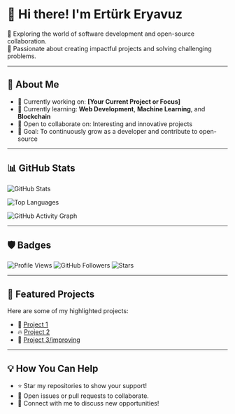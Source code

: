 # 👋 Hi there! I'm Ertürk Eryavuz

🚀 Exploring the world of software development and open-source collaboration.  
🎯 Passionate about creating impactful projects and solving challenging problems.  

---

## 🌟 About Me
- 🔭 Currently working on: **[Your Current Project or Focus]**
- 🌱 Currently learning: **Web Development**, **Machine Learning**, and **Blockchain**
- 🤝 Open to collaborate on: Interesting and innovative projects
- 🎯 Goal: To continuously grow as a developer and contribute to open-source

---

## 📊 GitHub Stats
![GitHub Stats](https://github-readme-stats.vercel.app/api?username=erturkeryavuz&show_icons=true&theme=radical)

![Top Languages](https://github-readme-stats.vercel.app/api/top-langs/?username=erturkeryavuz&layout=compact&theme=radical)

![GitHub Activity Graph](https://github-readme-activity-graph.vercel.app/graph?username=erturkeryavuz&theme=radical)

---

## 🛡️ Badges
![Profile Views](https://komarev.com/ghpvc/?username=erturkeryavuz&color=brightgreen)
![GitHub Followers](https://img.shields.io/github/followers/erturkeryavuz?style=social)
![Stars](https://img.shields.io/github/stars/erturkeryavuz?style=social)

---

## 🚀 Featured Projects
Here are some of my highlighted projects:
- 🌟 [Project 1](https://github.com/erturkeryavuz/Euro2024App)
- 🔥 [Project 2](https://github.com/erturkeryavuz/NBASHOP)
- 🚀 [Project 3/improving](https://github.com/erturkeryavuz/FANTASYBASKETBALLAPP)

---

## 💡 How You Can Help
- ⭐ Star my repositories to show your support!
- 📝 Open issues or pull requests to collaborate.
- 🙌 Connect with me to discuss new opportunities!
